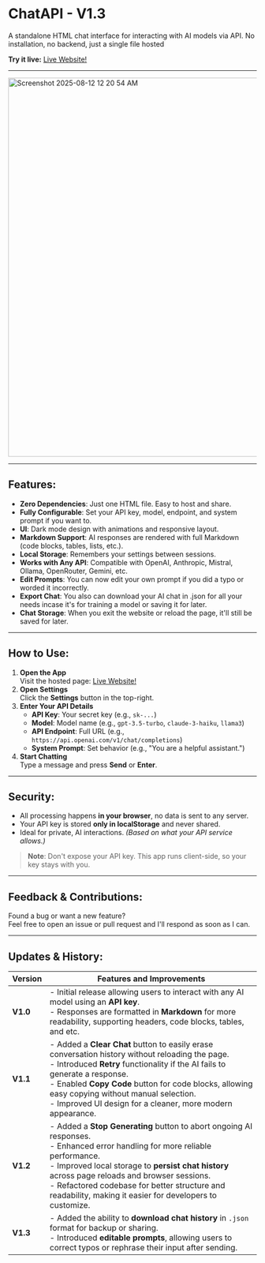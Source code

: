 # ChatAPI - V1.3
A standalone HTML chat interface for interacting with AI models via API. No installation, no backend, just a single file hosted

**Try it live:** [Live Website!](https://samrylanjamesharris.github.io/ChatAPI/chatapi.html)

---

<img width="1366" height="768" alt="Screenshot 2025-08-12 12 20 54 AM" src="https://github.com/user-attachments/assets/4f913bdb-e82c-43e9-8602-46972c8abf1a" />

---

## Features:
- **Zero Dependencies**: Just one HTML file. Easy to host and share.
- **Fully Configurable**: Set your API key, model, endpoint, and system prompt if you want to.
- **UI**: Dark mode design with animations and responsive layout.
- **Markdown Support**: AI responses are rendered with full Markdown (code blocks, tables, lists, etc.).
- **Local Storage**: Remembers your settings between sessions.
- **Works with Any API**: Compatible with OpenAI, Anthropic, Mistral, Ollama, OpenRouter, Gemini, etc.
- **Edit Prompts**: You can now edit your own prompt if you did a typo or worded it incorrectly.
- **Export Chat**: You also can download your AI chat in .json for all your needs incase it's for training a model or saving it for later.
- **Chat Storage**: When you exit the website or reload the page, it'll still be saved for later.

---

## How to Use:
1. **Open the App**  
   Visit the hosted page: [Live Website!](https://samrylanjamesharris.github.io/ChatAPI/chatapi.html)
2. **Open Settings**  
   Click the **Settings** button in the top-right.
3. **Enter Your API Details**
   - **API Key**: Your secret key (e.g., `sk-...`)
   - **Model**: Model name (e.g., `gpt-3.5-turbo`, `claude-3-haiku`, `llama3`)
   - **API Endpoint**: Full URL (e.g., `https://api.openai.com/v1/chat/completions`)
   - **System Prompt**: Set behavior (e.g., "You are a helpful assistant.")
4. **Start Chatting**  
   Type a message and press **Send** or **Enter**.

---

## Security:
- All processing happens **in your browser**, no data is sent to any server.
- Your API key is stored **only in localStorage** and never shared.
- Ideal for private, AI interactions. *(Based on what your API service allows.)*

> **Note**: Don't expose your API key. This app runs client-side, so your key stays with you.

---

## Feedback & Contributions:

Found a bug or want a new feature?  
Feel free to open an issue or pull request and I'll respond as soon as I can.

---

## Updates & History:
| Version | Features and Improvements |
|---------|----------------------------|
| **V1.0** | - Initial release allowing users to interact with any AI model using an **API key**.<br>- Responses are formatted in **Markdown** for more readability, supporting headers, code blocks, tables, and etc. |
| **V1.1** | - Added a **Clear Chat** button to easily erase conversation history without reloading the page.<br>- Introduced **Retry** functionality if the AI fails to generate a response.<br>- Enabled **Copy Code** button for code blocks, allowing easy copying without manual selection.<br>- Improved UI design for a cleaner, more modern appearance. |
| **V1.2** | - Added a **Stop Generating** button to abort ongoing AI responses.<br>- Enhanced error handling for more reliable performance.<br>- Improved local storage to **persist chat history** across page reloads and browser sessions.<br>- Refactored codebase for better structure and readability, making it easier for developers to customize. |
| **V1.3** | - Added the ability to **download chat history** in `.json` format for backup or sharing.<br>- Introduced **editable prompts**, allowing users to correct typos or rephrase their input after sending. |

